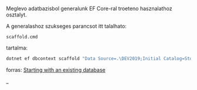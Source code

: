 Meglevo adatbazisbol generalunk EF Core-ral troeteno hasznalathoz osztalyt.

A generalashoz szukseges parancsot itt talalhato:

	scaffold.cmd

tartalma:

```r
dotnet ef dbcontext scaffold "Data Source=.\DEV2019;Initial Catalog=StoreWeb@data;Trusted_Connection=True;" Microsoft.EntityFrameworkCore.SqlServer -o Model --use-database-names --context "StoreDbContext" -t afakod
```

forras: [Starting with an existing database](https://www.learnentityframeworkcore.com/walkthroughs/existing-database)

_